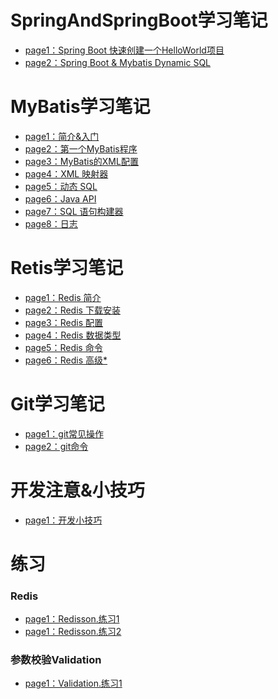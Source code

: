 # SpringAndSpringBoot学习笔记
* [page1：Spring Boot 快速创建一个HelloWorld项目](https://github.com/Hi-world-DF/SpringAndSpringBoot/blob/main/Spring-Boot/Spring%20Boot%20%E9%85%8D%E7%BD%AE.md#spring-boot-%E5%BF%AB%E9%80%9F%E5%88%9B%E5%BB%BA%E4%B8%80%E4%B8%AAhelloworld%E9%A1%B9%E7%9B%AE)
* [page2：Spring Boot & Mybatis Dynamic SQL](https://github.com/Hi-world-DF/SpringAndSpringBoot/blob/main/Spring-Boot/SpringBoot%26MyBatis%20Dynamic%20Sql.md)


# MyBatis学习笔记
* [page1：简介&入门](https://github.com/Hi-world-DF/SpringAndSpringBoot/blob/main/MyBatis%E5%AD%A6%E4%B9%A0.md#page1%E7%AE%80%E4%BB%8B%E5%85%A5%E9%97%A8)
* [page2：第一个MyBatis程序](https://github.com/Hi-world-DF/SpringAndSpringBoot/blob/main/MyBatis%E5%AD%A6%E4%B9%A0.md#page2-%E7%AC%AC%E4%B8%80%E4%B8%AAmybatis%E7%A8%8B%E5%BA%8F)
* [page3：MyBatis的XML配置](https://github.com/Hi-world-DF/SpringAndSpringBoot/blob/main/MyBatis%E5%AD%A6%E4%B9%A0.md#page3-mybatis%E7%9A%84xml%E9%85%8D%E7%BD%AE)
* [page4：XML 映射器](https://github.com/Hi-world-DF/SpringAndSpringBoot/blob/main/MyBatis%E5%AD%A6%E4%B9%A0.md#page4xml-%E6%98%A0%E5%B0%84%E5%99%A8)
* [page5：动态 SQL](https://github.com/Hi-world-DF/SpringAndSpringBoot/blob/main/MyBatis%E5%AD%A6%E4%B9%A0.md#page5%E5%8A%A8%E6%80%81-sql)
* [page6：Java API](https://github.com/Hi-world-DF/SpringAndSpringBoot/blob/main/MyBatis%E5%AD%A6%E4%B9%A0.md#page6java-api)
* [page7：SQL 语句构建器](https://github.com/Hi-world-DF/SpringAndSpringBoot/blob/main/MyBatis%E5%AD%A6%E4%B9%A0.md#page7sql-%E8%AF%AD%E5%8F%A5%E6%9E%84%E5%BB%BA%E5%99%A8)
* [page8：日志](https://github.com/Hi-world-DF/SpringAndSpringBoot/blob/main/MyBatis%E5%AD%A6%E4%B9%A0.md#page8%E6%97%A5%E5%BF%97)


# Retis学习笔记
* [page1：Redis 简介](https://github.com/Hi-world-DF/SpringAndSpringBoot/blob/main/Redis%E5%AD%A6%E4%B9%A0.md#1redis-%E7%AE%80%E4%BB%8B)
* [page2：Redis 下载安装](https://github.com/Hi-world-DF/SpringAndSpringBoot/blob/main/Redis%E5%AD%A6%E4%B9%A0.md#2redis-%E4%B8%8B%E8%BD%BD%E5%AE%89%E8%A3%85)
* [page3：Redis 配置](https://github.com/Hi-world-DF/SpringAndSpringBoot/blob/main/Redis%E5%AD%A6%E4%B9%A0.md#3redis-%E9%85%8D%E7%BD%AE)
* [page4：Redis 数据类型](https://github.com/Hi-world-DF/SpringAndSpringBoot/blob/main/Redis%E5%AD%A6%E4%B9%A0.md#4redis-%E6%95%B0%E6%8D%AE%E7%B1%BB%E5%9E%8B)
* [page5：Redis 命令](https://github.com/Hi-world-DF/SpringAndSpringBoot/blob/main/Redis%E5%AD%A6%E4%B9%A0.md#5redis-%E5%91%BD%E4%BB%A4)
* [page6：Redis 高级*](https://github.com/Hi-world-DF/SpringAndSpringBoot/blob/main/Redis%E5%AD%A6%E4%B9%A0.md#6redis-%E9%AB%98%E7%BA%A7)

# Git学习笔记
* [page1：git常见操作](https://github.com/Hi-world-DF/SpringAndSpringBoot/blob/main/Git%E5%B8%B8%E8%A7%81%E6%93%8D%E4%BD%9C.md)
* [page2：git命令](https://github.com/Hi-world-DF/SpringAndSpringBoot/blob/main/git%E5%B8%B8%E7%94%A8%E5%91%BD%E4%BB%A4.md)

# 开发注意&小技巧
* [page1：开发小技巧](https://github.com/Hi-world-DF/SpringAndSpringBoot/blob/main/%E5%BC%80%E5%8F%91%E5%B0%8F%E6%8A%80%E5%B7%A7.md)

# 练习
### Redis
* [page1：Redisson.练习1]()
* [page1：Redisson.练习2]()
### 参数校验Validation
* [page1：Validation.练习1]()
